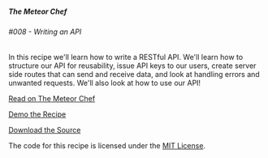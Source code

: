 ##### The Meteor Chef
###### \#008 - Writing an API

In this recipe we'll learn how to write a RESTful API. We'll learn how to structure our API for reusability, issue API keys to our users, create server side routes that can send and receive data, and look at handling errors and unwanted requests. We'll also look at how to use our API!

[Read on The Meteor Chef](http://themeteorchef.com/recipes/writing-an-api)  

[Demo the Recipe](http://tmc-008-demo.meteor.com)  

[Download the Source](https://github.com/themeteorchef/writing-an-api/archive/master.zip)

The code for this recipe is licensed under the [MIT License](http://opensource.org/licenses/MIT).

